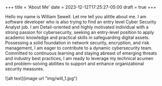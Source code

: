 +++
title = 'About Me'
date = 2023-12-12T17:25:27-05:00
draft = true
+++

Hello my name is William Sewell.  Let me tell you alittle about me.  I am software developer who is also trying to find an entry level Cyber Security Analyst job. I am Detail-oriented and highly motivated individual with a strong passion for cybersecurity, seeking an entry-level position to apply academic knowledge and practical skills in safeguarding digital assets. Possessing a solid foundation in network security, encryption, and risk management, I am eager to contribute to a dynamic cybersecurity team. Committed to continuous learning and staying abreast of emerging threats and industry best practices, I am ready to leverage my technical acumen and problem-solving abilities to support and enhance organizational security measures.

![alt text](image url "img/will_1.jpg")

